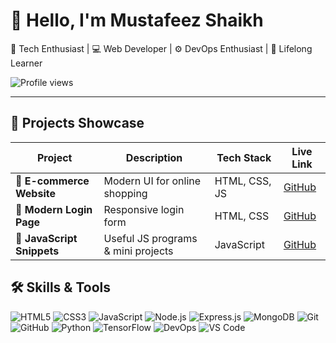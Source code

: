 # 👋 Hello, I'm Mustafeez Shaikh  
🚀 Tech Enthusiast | 💻 Web Developer | ⚙️ DevOps Enthusiast | 🎯 Lifelong Learner  

![Profile views](https://komarev.com/ghpvc/?username=Musa-04&color=blue)  

---

## 💼 Projects Showcase
| Project | Description | Tech Stack | Live Link |
|---------|-------------|------------|-----------|
| 🛒 **E-commerce Website** | Modern UI for online shopping | HTML, CSS, JS | [GitHub](https://github.com/Musa-04/Ecommerce) |
| 🔐 **Modern Login Page** | Responsive login form | HTML, CSS | [GitHub](https://github.com/Musa-04/Modern_login_page) |
| 📜 **JavaScript Snippets** | Useful JS programs & mini projects | JavaScript | [GitHub](https://github.com/Musa-04/javaScript) |



## 🛠️ Skills & Tools

![HTML5](https://img.shields.io/badge/-HTML5-E34F26?logo=html5&logoColor=white)
![CSS3](https://img.shields.io/badge/-CSS3-1572B6?logo=css3&logoColor=white)
![JavaScript](https://img.shields.io/badge/-JavaScript-F7DF1E?logo=javascript&logoColor=black)
![Node.js](https://img.shields.io/badge/-Node.js-339933?logo=nodedotjs&logoColor=white)
![Express.js](https://img.shields.io/badge/-Express.js-000000?logo=express&logoColor=white)
![MongoDB](https://img.shields.io/badge/-MongoDB-47A248?logo=mongodb&logoColor=white)
![Git](https://img.shields.io/badge/-Git-F05032?logo=git&logoColor=white)
![GitHub](https://img.shields.io/badge/-GitHub-181717?logo=github&logoColor=white)
![Python](https://img.shields.io/badge/-Python-3776AB?logo=python&logoColor=white)
![TensorFlow](https://img.shields.io/badge/-TensorFlow-FF6F00?logo=tensorflow&logoColor=white)
![DevOps](https://img.shields.io/badge/-DevOps-0A66C2?logo=azuredevops&logoColor=white)
![VS Code](https://img.shields.io/badge/-VS%20Code-007ACC?logo=visualstudiocode&logoColor=white)

